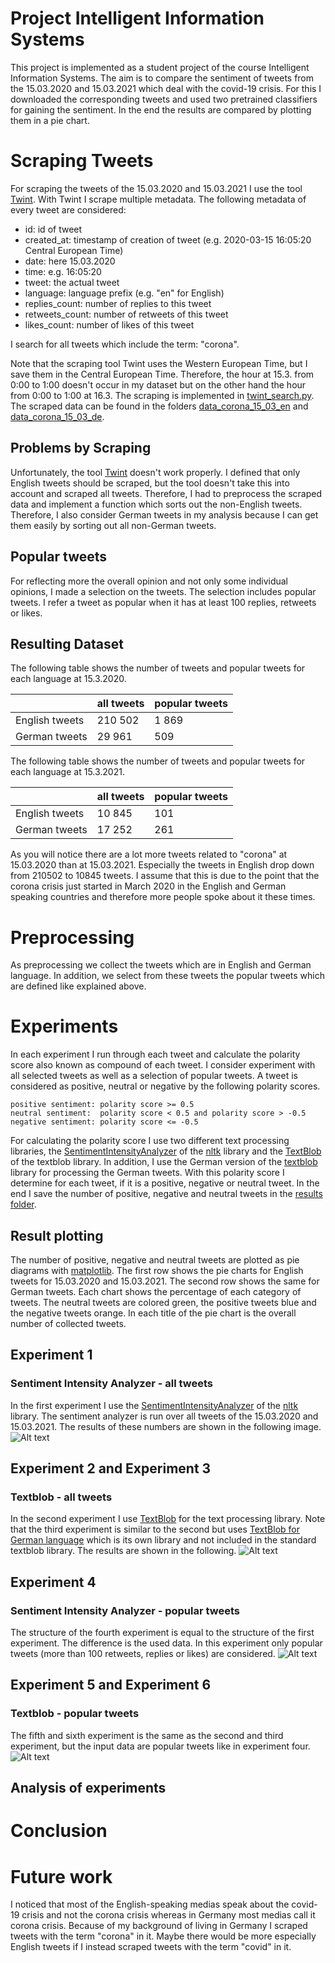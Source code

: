 # Project Intelligent Information Systems
This project is implemented as a student project of the course Intelligent Information Systems.
The aim is to compare the sentiment of tweets from the 15.03.2020 and 15.03.2021 which deal with the covid-19 crisis. 
For this I downloaded the corresponding tweets and used two pretrained classifiers for gaining the sentiment.
In the end the results are compared by plotting them in a pie chart.

# Scraping Tweets
For scraping the tweets of the 15.03.2020 and 15.03.2021 I use the tool [Twint](https://github.com/twintproject/twint).
With Twint I scrape multiple metadata. 
The following metadata of every tweet are considered:

- id: id of tweet	
- created_at: timestamp of creation of tweet (e.g. 2020-03-15 16:05:20 Central European Time)	
- date: here 15.03.2020	
- time: e.g. 16:05:20 			
- tweet: the actual tweet	
- language: language prefix (e.g. "en" for English)	
- replies_count: number of replies to this tweet	
- retweets_count: number of retweets of this tweet
- likes_count: number of likes of this tweet

I search for all tweets which include the term: "corona".

Note that the scraping tool Twint uses the Western European Time, but I save them in the Central European Time.
Therefore, the hour at 15.3. from 0:00 to 1:00 doesn't occur in my dataset but on the other hand the hour from 0:00 to 1:00 at 16.3.
The scraping is implemented in [twint_search.py](./twint_search/twint_search.py).
The scraped data can be found in the folders [data_corona_15_03_en](./data_corona_15_03_en) and [data_corona_15_03_de](./data_corona_15_03_de).

## Problems by Scraping
Unfortunately, the tool [Twint](https://github.com/twintproject/twint) doesn't work properly. 
I defined that only English tweets should be scraped, but the tool doesn't take this into account and scraped all tweets.
Therefore, I had to preprocess the scraped data and implement a function which sorts out the non-English tweets.
Therefore, I also consider German tweets in my analysis because I can get them easily by sorting out all non-German tweets.

## Popular tweets

For reflecting more the overall opinion and not only some individual opinions, I made a selection on the tweets. 
The selection includes popular tweets. 
I refer a tweet as popular when it has at least 100 replies, retweets or likes. 

## Resulting Dataset
The following table shows the number of tweets and popular tweets for each language at 15.3.2020. 

| | all tweets | popular tweets |
--- | --- | ---
|English tweets|210 502|1 869|
|German tweets|29 961|509|

The following table shows the number of tweets and popular tweets for each language at 15.3.2021. 

| | all tweets | popular tweets |
--- | --- | ---
|English tweets|10 845|101|
|German tweets|17 252|261|

As you will notice there are a lot more tweets related to "corona" at 15.03.2020 than at 15.03.2021. 
Especially the tweets in English drop down from 210502 to 10845 tweets.
I assume that this is due to the point that the corona crisis just started in March 2020 in the English and German speaking countries and therefore more people spoke about it these times.  

# Preprocessing

As preprocessing we collect the tweets which are in English and German language.
In addition, we select from these tweets the popular tweets which are defined like explained above. 

# Experiments

In each experiment I run through each tweet and calculate the polarity score also known as compound of each tweet.
I consider experiment with all selected tweets as well as a selection of popular tweets.
A tweet is considered as positive, neutral or negative by the following polarity scores. 

    positive sentiment: polarity score >= 0.5
    neutral sentiment:  polarity score < 0.5 and polarity score > -0.5 
    negative sentiment: polarity score <= -0.5

    
For calculating the polarity score I use two different text processing libraries, the [SentimentIntensityAnalyzer](https://www.nltk.org/api/nltk.sentiment.html?highlight=sentimentintensityanalyzer#nltk.sentiment.vader.SentimentIntensityAnalyzer) of the [nltk](https://www.nltk.org/) library and the [TextBlob](https://textblob.readthedocs.io/en/dev/) of the textblob library. 
In addition, I use the German version of the [textblob](https://textblob-de.readthedocs.io/en/latest/) library for processing the German tweets. 
With this polarity score I determine for each tweet, if it is a positive, negative or neutral tweet. 
In the end I save the number of positive, negative and neutral tweets in the [results folder](experiments/results).

## Result plotting

The number of positive, negative and neutral tweets are plotted as pie diagrams with [matplotlib](https://matplotlib.org/).
The first row shows the pie charts for English tweets for 15.03.2020 and 15.03.2021.
The second row shows the same for German tweets. 
Each chart shows the percentage of each category of tweets. 
The neutral tweets are colored green, the positive tweets blue and the negative tweets orange.
In each title of the pie chart is the overall number of collected tweets.  

## Experiment 1
### Sentiment Intensity Analyzer - all tweets

In the first experiment I use the [SentimentIntensityAnalyzer](https://www.nltk.org/api/nltk.sentiment.html?highlight=sentimentintensityanalyzer#nltk.sentiment.vader.SentimentIntensityAnalyzer) of the [nltk](https://www.nltk.org/) library.
The sentiment analyzer is run over all tweets of the 15.03.2020 and 15.03.2021.
The results of these numbers are shown in the following image. 
![Alt text](result_images/experiment1.PNG "sia")

## Experiment 2 and Experiment 3
### Textblob - all tweets

In the second experiment I use [TextBlob](https://textblob.readthedocs.io/en/dev/) for the text processing library.
Note that the third experiment is similar to the second but uses [TextBlob for German language](https://textblob-de.readthedocs.io/en/latest/) which is its own library and not included in the standard textblob library. 
The results are shown in the following.
![Alt text](result_images/experiment2_3.PNG "test blob")

## Experiment 4
### Sentiment Intensity Analyzer - popular tweets

The structure of the fourth experiment is equal to the structure of the first experiment.
The difference is the used data. 
In this experiment only popular tweets (more than 100 retweets, replies or likes) are considered. 
![Alt text](result_images/experiment4.PNG "sia high popularity")

## Experiment 5 and Experiment 6
### Textblob - popular tweets

The fifth and sixth experiment is the same as the second and third experiment, but the input data are popular tweets like in experiment four.
![Alt text](result_images/experiment5_6.PNG "high popularity")

## Analysis of experiments



# Conclusion

# Future work
I noticed that most of the English-speaking medias speak about the covid-19 crisis and not the corona crisis whereas in Germany most medias call it corona crisis.
Because of my background of living in Germany I scraped tweets with the term "corona" in it. 
Maybe there would be more especially English tweets if I instead scraped tweets with the term "covid" in it.  
